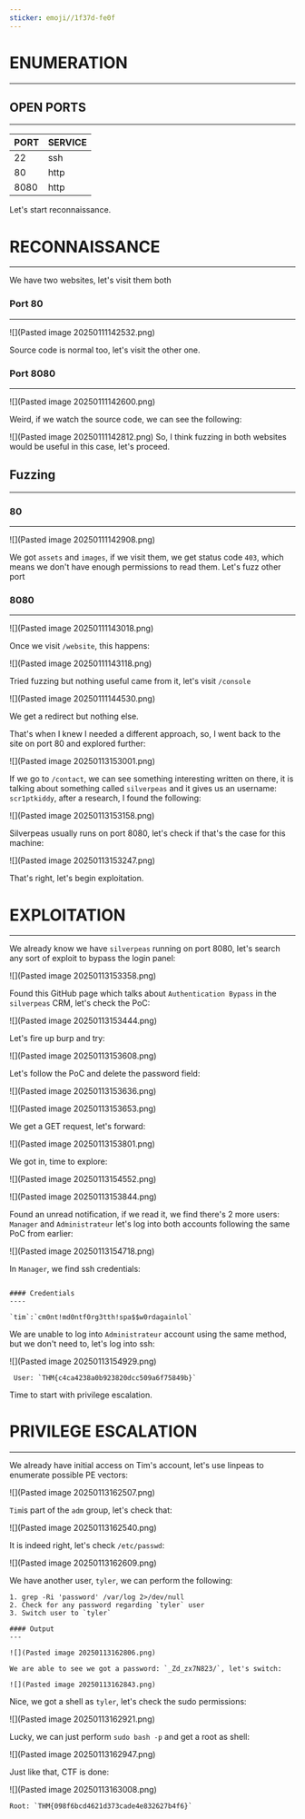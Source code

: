 ```yaml
---
sticker: emoji//1f37d-fe0f
---
```

# ENUMERATION
---

## OPEN PORTS
---


| PORT | SERVICE |
| :--- | :------ |
| 22   | ssh     |
| 80   | http    |
| 8080 | http    |

Let's start reconnaissance.

# RECONNAISSANCE
---

We have two websites, let's visit them both

### Port 80
---

![](Pasted image 20250111142532.png)

Source code is normal too, let's visit the other one.

### Port 8080
---

![](Pasted image 20250111142600.png)

Weird, if we watch the source code, we can see the following:

![](Pasted image 20250111142812.png)
So, I think fuzzing in both websites would be useful in this case, let's proceed.


## Fuzzing
----

### 80
---

![](Pasted image 20250111142908.png)

We got `assets` and `images`, if we visit them, we get status code `403`, which means we don't have enough permissions to read them. Let's fuzz other port

### 8080
----

![](Pasted image 20250111143018.png)


Once we visit `/website`, this happens:

![](Pasted image 20250111143118.png)

Tried fuzzing but nothing useful came from it, let's visit `/console`

![](Pasted image 20250111144530.png)

We get a redirect but nothing else.


That's when I knew I needed a different approach, so, I went back to the site on port 80 and explored further:

![](Pasted image 20250113153001.png)

If we go to `/contact`, we can see something interesting written on there, it is talking about something called `silverpeas` and it gives us an username: `scr1ptkiddy`, after a research, I found the following: 

![](Pasted image 20250113153158.png)

Silverpeas usually runs on port 8080, let's check if that's the case for this machine:

![](Pasted image 20250113153247.png)

That's right, let's begin exploitation.


# EXPLOITATION
---

We already know we have `silverpeas` running on port 8080, let's search any sort of exploit to bypass the login panel:

![](Pasted image 20250113153358.png)

Found this GitHub page which talks about `Authentication Bypass` in the `silverpeas` CRM, let's check the PoC:

![](Pasted image 20250113153444.png)

Let's fire up burp and try:

![](Pasted image 20250113153608.png)

Let's follow the PoC and delete the password field:

![](Pasted image 20250113153636.png)

![](Pasted image 20250113153653.png)

We get a GET request, let's forward:

![](Pasted image 20250113153801.png)

We got in, time to explore:

![](Pasted image 20250113154552.png)


![](Pasted image 20250113153844.png)

Found an unread notification, if we read it, we find there's 2 more users: `Manager` and `Administrateur` let's log into both accounts following the same PoC from earlier:

![](Pasted image 20250113154718.png)

In `Manager`, we find ssh credentials:

```ad-note

#### Credentials
----

`tim`:`cm0nt!md0ntf0rg3tth!spa$$w0rdagainlol`

```

We are unable to log into `Administrateur` account using the same method, but we don't need to, let's log into ssh:

![](Pasted image 20250113154929.png)

```ad-important
 User: `THM{c4ca4238a0b923820dcc509a6f75849b}`
```

Time to start with privilege escalation.

# PRIVILEGE ESCALATION
---

We already have initial access on Tim's account, let's use linpeas to enumerate possible PE vectors:


![](Pasted image 20250113162507.png)


`Tim`is part of the `adm` group, let's check that:

![](Pasted image 20250113162540.png)

It is indeed right, let's check `/etc/passwd`:

![](Pasted image 20250113162609.png)

We have another user, `tyler`, we can perform the following:

```ad-hint
1. grep -Ri 'password' /var/log 2>/dev/null
2. Check for any password regarding `tyler` user
3. Switch user to `tyler`

#### Output
---

![](Pasted image 20250113162806.png)

We are able to see we got a password: `_Zd_zx7N823/`, let's switch:

![](Pasted image 20250113162843.png)

```

Nice, we got a shell as `tyler`, let's check the sudo permissions:

![](Pasted image 20250113162921.png)

Lucky, we can just perform `sudo bash -p` and get a root as shell:

![](Pasted image 20250113162947.png)

Just like that, CTF is done:

![](Pasted image 20250113163008.png)

```ad-important
Root: `THM{098f6bcd4621d373cade4e832627b4f6}`
```

